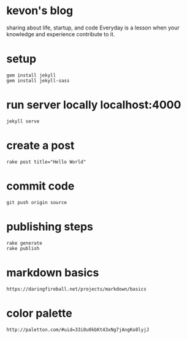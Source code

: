 # kevon's blog

sharing about life, startup, and code
Everyday is a lesson when your knowledge and experience contribute to it.

# setup
	gem install jekyll
	gem install jekyll-sass

# run server locally localhost:4000
	jekyll serve

# create a post
	rake post title="Hello World"

# commit code
	git push origin source

# publishing steps
	rake generate
	rake publish

# markdown basics
	https://daringfireball.net/projects/markdown/basics

# color palette
	http://paletton.com/#uid=33i0u0kbKt43xNg7jAngKo8lyjJ